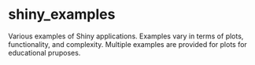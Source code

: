 # shiny_examples
 Various examples of Shiny applications. Examples vary in terms of plots, functionality, and complexity. Multiple examples are provided for plots for educational pruposes.
